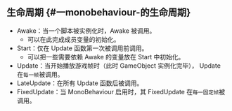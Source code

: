 ## 生命周期 {#一monobehaviour-的生命周期}

* Awake：当一个脚本被实例化时，Awake 被调用。
  * 可以在此完成成员变量的初始化。
* Start：仅在 Update 函数第一次被调用前调用。
  * 可以把一些需要依赖 Awake 的变量放在 Start 中初始化。
* Update：当开始播放游戏帧时（此时 GameObject 实例化完毕）， Update 在`每一帧`被调用。
* LateUpdate：在所有 Update 函数后被调用。
* FixedUpdate：当 MonoBehaviour 启用时，其 FixedUpdate 在`每一固定帧`被调用。



